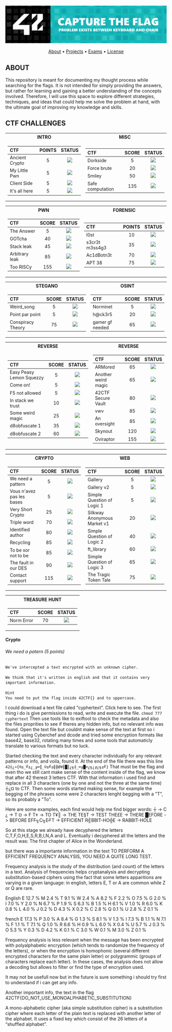 <p align="center">
  <img src="https://github.com/jotavare/jotavare/blob/main/42/banner/ctf/ctf_banner.png">
</p>

<p align="center">
	<a href="#about">About</a> •
	<a href="#projects">Projects</a> •
	<a href="#exams">Exams</a> •
	<a href="#license">License</a>
</p>

## ABOUT
This repository is meant for documenting my thought process while searching for the flags. It is not intended for simply providing the answers, but rather for learning and gaining a better understanding of the concepts involved. Therefore, I will use this space to explore different strategies, techniques, and ideas that could help me solve the problem at hand, with the ultimate goal of improving my knowledge and skills.

## CTF CHALLENGES
<div align="center">
<table>
<tr><th>INTRO</th><th>MISC</th></tr>
<tr><td>

| CTF | POINTS | STATUS |
| :--- | :---: | :---: |
| Ancient Crypto	| 5	| <img src="https://img.shields.io/badge/done-sucess" /> |
| My Little Pwn		| 5	| <img src="https://img.shields.io/badge/done-sucess" /> |
| Client Side		| 5	| <img src="https://img.shields.io/badge/done-sucess" /> |
| It's all here		| 5	| <img src="https://img.shields.io/badge/done-sucess" /> |

</td><td>

| CTF | SCORE | STATUS |
| :--- | :---: | :---: |
| Dorkside		| 5	| <img src="https://img.shields.io/badge/done-sucess" /> |
| Force brute		| 20	| <img src="https://img.shields.io/badge/waiting-red" /> |
| Smiley		| 50	| <img src="https://img.shields.io/badge/waiting-red" /> |
| Safe computation	| 135	| <img src="https://img.shields.io/badge/waiting-red" /> |

</td></tr> </table>
</div>

<div align="center">
<table>
<tr><th>PWN</th><th>FORENSIC</th></tr>
<tr><td>

| CTF | SCORE | STATUS |
| :--- | :---: | :---: |
| The Answer		| 5	| <img src="https://img.shields.io/badge/done-sucess" /> |
| GOTcha		| 40	| <img src="https://img.shields.io/badge/waiting-red" /> |
| Stack leak		| 45	| <img src="https://img.shields.io/badge/waiting-red" /> |
| Arbitrary leak	| 85	| <img src="https://img.shields.io/badge/waiting-red" /> |
| Too RISCy		| 155	| <img src="https://img.shields.io/badge/waiting-red" /> |

</td><td>

| CTF | POINTS | STATUS |
| :--- | :---: | :---: |
| l0st			| 10	| <img src="https://img.shields.io/badge/waiting-red" /> |
| s3cr3t m3ss4g3	| 35	| <img src="https://img.shields.io/badge/waiting-red" /> |
| Ac1dBotn3t		| 70	| <img src="https://img.shields.io/badge/waiting-red" /> |
| APT 38		| 75	| <img src="https://img.shields.io/badge/waiting-red" /> |

</td></tr> </table>
</div>

<div align="center">
<table>
<tr><th>STEGANO</th><th>OSINT</th></tr>
<tr><td>

| CTF | SCORE | STATUS |
| :--- | :---: | :---: |
| Weird_song		| 5	| <img src="https://img.shields.io/badge/waiting-red" /> |
| Point par point	| 5	| <img src="https://img.shields.io/badge/waiting-red" /> |
| Conspiracy Theory	| 75	| <img src="https://img.shields.io/badge/waiting-red" /> |

</td><td>

| CTF | SCORE | STATUS |
| :--- | :---: | :---: |
| Norminet		| 5	| <img src="https://img.shields.io/badge/waiting-red" /> |
| h@ck3r5		| 20	| <img src="https://img.shields.io/badge/waiting-red" /> |
| gamer gf needed	| 65	| <img src="https://img.shields.io/badge/waiting-red" /> |

</td></tr> </table>
</div>

<div align="center">
<table>
<tr><th>REVERSE</th><th>REVERSE</th></tr>
<tr><td>

| CTF | SCORE | STATUS |
| :--- | :---: | :---: |
| Easy Peasy Lemon Squezzy	| 5	| <img src="https://img.shields.io/badge/done-sucess" /> |
| Come on!			| 5	| <img src="https://img.shields.io/badge/waiting-red" /> |
| F5 not allowed		| 5	| <img src="https://img.shields.io/badge/waiting-red" /> |
| In stack we trust		| 10	| <img src="https://img.shields.io/badge/waiting-red" /> |
| Some weird magic		| 25	| <img src="https://img.shields.io/badge/waiting-red" /> |
| d8obfuscate 1			| 35	| <img src="https://img.shields.io/badge/waiting-red" /> |
| d8obfuscate 2			| 60	| <img src="https://img.shields.io/badge/waiting-red" /> |

</td><td>

| CTF | SCORE | STATUS |
| :--- | :---: | :---: |
| ARMored			| 65	| <img src="https://img.shields.io/badge/waiting-red" /> |
| Another weird magic		| 65	| <img src="https://img.shields.io/badge/waiting-red" /> |
| 42CTF Secure Vault		| 80	| <img src="https://img.shields.io/badge/waiting-red" /> |
| vwv				| 85	| <img src="https://img.shields.io/badge/waiting-red" /> |
| An oversight			| 85	| <img src="https://img.shields.io/badge/waiting-red" /> |
| Skynout			| 120	| <img src="https://img.shields.io/badge/waiting-red" /> |
| Oviraptor			| 155	| <img src="https://img.shields.io/badge/waiting-red" /> |

</td></tr> </table>
</div>

<div align="center">
<table>
<tr><th>CRYPTO</th><th>WEB</th></tr>
<tr><td>

| CTF | SCORE | STATUS |
| :--- | :---: | :---: |
| We need a pattern		| 5	| <img src="https://img.shields.io/badge/done-sucess" /> |
| Vous n'avez pas les bases	| 5	| <img src="https://img.shields.io/badge/done-sucess" /> |
| Very Short Crypto		| 25	| <img src="https://img.shields.io/badge/waiting-red" /> |
| Triple word			| 70	| <img src="https://img.shields.io/badge/waiting-red" /> |
| Identified author		| 80	| <img src="https://img.shields.io/badge/waiting-red" /> |
| Recycling			| 85	| <img src="https://img.shields.io/badge/waiting-red" /> |
| To be xor not to be		| 85	| <img src="https://img.shields.io/badge/waiting-red" /> |
| The fault in our DES		| 90	| <img src="https://img.shields.io/badge/waiting-red" /> |
| Contact support		| 115	| <img src="https://img.shields.io/badge/waiting-red" /> |

</td><td>

| CTF | SCORE | STATUS |
| :--- | :---: | :---: |
| Gallery			| 5	| <img src="https://img.shields.io/badge/waiting-red" /> |
| Gallery v2			| 5	| <img src="https://img.shields.io/badge/waiting-red" /> |
| Simple Question of Logic 1	| 5	| <img src="https://img.shields.io/badge/waiting-red" /> |
| Silkway Anonymous Market v1	| 20	| <img src="https://img.shields.io/badge/waiting-red" /> |
| Simple Question of Logic 2	| 40	| <img src="https://img.shields.io/badge/waiting-red" /> |
| ft_library			| 60	| <img src="https://img.shields.io/badge/waiting-red" /> |
| Simple Question of Logic 3	| 65	| <img src="https://img.shields.io/badge/waiting-red" /> |
| The Tragic Token Tale		| 75	| <img src="https://img.shields.io/badge/waiting-red" /> |

</td></tr> </table>
</div>

<div align="center">
<table>
<tr><th>TREASURE HUNT</th>
<tr><td>

| CTF | SCORE | STATUS |
| :--- | :---: | :---: |
| Norm Error			| 70	| <img src="https://img.shields.io/badge/waiting-red" /> |

</td></tr> </table>
</div>

#### Crypto
###### We need a patern (5 points)

```
We've intercepted a text encrypted with an unknown cipher.

We think that it's written in english and that it contains very important information.

Hint
You need to put the flag inside 42CTF{} and to uppercase.
```

I could download a text file caled "cyphertext". Click here to see.
The first thing i do is give permissions to read, write and execute the file. `chmod 777 cyphertext`
Then use tools like to exiftool to check the metadata and also the files proprities to see if theres any hidden info, but no relevant info was found.
Open the text file but couldnt make sense of the text at first so i started using Cyberchef and dcode and tried some encryption formats like base42, base32, rotating many times and some tools that automaticly translate to various formats but no luck.

Started checking the text and every character individually for any relevant patterns or info, and voila, found it.
At the end of the file there was this line `42┼¿¤{®±_╝±¿_╔═║_©±╝±╣╬Ø¥╣█║¿╗┼_═╔█═¿╗¿╔¿╗±╝}`
That must be the flag and even tho we still cant make sense of the content inside of the flag, we know that after 42 therest 3 letters CTF.
With that information i used find and replace in all 3 characters (one by one and not the three at the same time) ┼¿¤ to CTF.
Then some words started making sense, for example the begging of the phrases some were 2 characters lenght begging with a "T", so its probably a "To".

Here are some examples, each find would help me find bigger words:
┼ -> C
¿ -> T
¤ -> F
T± -> TO
T¥║ -> THE
TE§T -> TEST
THE£E -> THERE
█EFORE -> BEFORE
EFF╗C╗E╝T -> EFFICIENT
R╣BBIT-HO╬E -> RABBIT-HOLE

So at this stage we already have decyphered the letters C,T,F,O,H,E,S,R,B,I,N,A and L.
Eventually i decyphered all the letters and the result was:
The first chapter of Alice in the Wonderland.

but there was a importante information in the text
TO PERFORM A EFFICIENT FREQUENCY ANALYSIS, YOU NEED A QUITE LONG TEST.

Frequency analysis is the study of the distribution (and count) of the letters in a text. Analysis of frequencies helps cryptanalysis and decrypting substitution-based ciphers using the fact that some letters apparitions are varying in a given language: in english, letters E, T or A are common while Z or Q are rare.

English
E	12.7 %	M	2.4 %
T	9.1 %	W	2.4 %
A	8.2 %	F	2.2 %
O	7.5 %	G	2.0 %
I	7.0 %	Y	2.0 %
N	6.7 %	P	1.9 %
S	6.3 %	B	1.5 %
H	6.1 %	V	1.0 %
R	6.0 %	K	0.8 %
L	4.0 %	J	0.2 %
D	4.3 %	X	0.2 %
C	2.8 %	Q	0.1 %
U	2.8 %	Z	0.1 %

french
E	17.3 %	P	3.0 %
A	8.4 %	G	1.3 %
S	8.1 %	V	1.3 %
I	7.3 %	B	1.1 %
N	7.1 %	F	1.1 %
T	7.1 %	Q	1.0 %
R	6.6 %	H	0.9 %
L	6.0 %	X	0.4 %
U	5.7 %	J	0.3 %
O	5.3 %	Y	0.3 %
D	4.2 %	K	0.1 %
C	3.0 %	W	0.1 %
M	3.0 %	Z	0.1 %

Frequency analysis is less relevant when the message has been encrypted with polyalphabetic encryption (which tends to randomize the frequency of the letters), or when the encryption is homophonic (several different encrypted characters for the same plain letter) or polygrammic (groups of characters replace each letter). In these cases, the analysis does not allow a decoding but allows to filter or find the type of encryption used.

It may not be usefull now but in the future is sure something i should try first to understand if i can get any info.

Another important info, the text in the flag 42CTF{DO_NOT_USE_MONOALPHABETIC_SUBSTITUTION}

A mono-alphabetic cipher (aka simple substitution cipher) is a substitution cipher where each letter of the plain text is replaced with another letter of the alphabet. It uses a fixed key which consist of the 26 letters of a “shuffled alphabet”.
